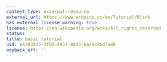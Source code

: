 ```yaml
---
content_type: external-resource
external_url: https://www.arduino.cc/en/Tutorial/Blink
has_external_license_warning: true
license: https://en.wikipedia.org/wiki/All_rights_reserved
status: ''
title: basic tutorial
uid: ee3034d5-2f00-4957-8845-ba48c26d7a48
wayback_url: ''
---
```

